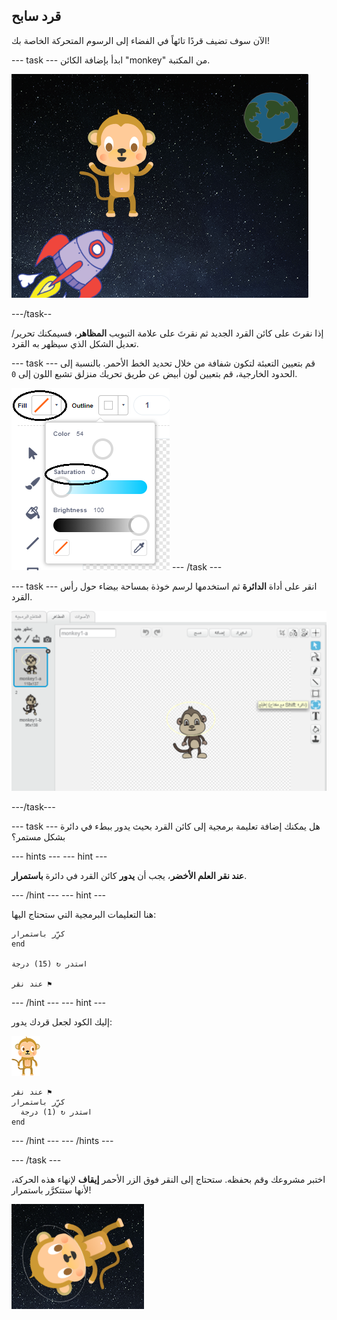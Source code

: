 ## قرد سابح

الآن سوف تضيف قردًا تائهاً في الفضاء إلى الرسوم المتحركة الخاصة بك!

\--- task \--- ابدأ بإضافة الكائن "monkey" من المكتبة.

![إضافة كائن القرد](images/space-monkey-sprite.png)

\---/task--

إذا نقرتَ على كائن القرد الجديد ثم نقرتَ على علامة التبويب **المظاهر**، فسيمكنك تحرير/تعديل الشكل الذي سيظهر به القرد.

\--- task \--- قم بتعيين التعبئة لتكون شفافة من خلال تحديد الخط الأحمر. بالنسبة إلى الحدود الخارجية، قم بتعيين لون أبيض عن طريق تحريك منزلق تشبع اللون إلى `0`.

![صنع لون أبيض](images/make-white.png) \--- /task \---

\--- task \--- انقر على أداة **الدائرة** ثم استخدمها لرسم خوذة بمساحة بيضاء حول رأس القرد.

![خوذة فضائية للقرد](images/space-monkey-edit.png)

\---/task\---

\--- task \--- هل يمكنك إضافة تعليمة برمجية إلى كائن القرد بحيث يدور ببطء في دائرة بشكل مستمر؟

\--- hints \--- \--- hint \---

**عند نقر العلم الأخضر**، يجب أن **يدور** كائن القرد في دائرة **باستمرار**.

\--- /hint \--- \--- hint \---

هنا التعليمات البرمجية التي ستحتاج اليها:

```blocks3
كرِّر باستمرار
end

استدر ↻ (15) درجة

عند نقر ⚑
```

\--- /hint \--- \--- hint \---

إليك الكود لجعل قردك يدور:

![كائن القرد](images/sprite-monkey.png)

```blocks3
عند نقر ⚑
كرِّر باستمرار 
  استدر ↻ (1) درجة
end
```

\--- /hint \--- \--- /hints \---

\--- /task \---

اختبر مشروعك وقم بحفظه. ستحتاج إلى النقر فوق الزر الأحمر **إيقاف** لإنهاء هذه الحركة، لأنها ستتكرَّر باستمرار!

![اختبار القرد الذي يدور](images/space-spin-test.png)